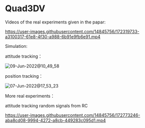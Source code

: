 # Quad3DV
 

Videos of the real experiments given in the papar:

https://user-images.githubusercontent.com/14845756/172319733-a3100317-61e8-4f30-a988-6b91e9fb6e91.mp4

Simulation:

attitude tracking：

![09-Jun-2022@10_49_58](https://user-images.githubusercontent.com/14845756/172757097-e0a6f445-951e-41cd-92ee-23aa94ae84af.gif)

position tracking：

![07-Jun-2022@17_53_23](https://user-images.githubusercontent.com/14845756/172351959-0324385c-9373-4995-9215-a8949980ff50.gif)


More real experiments：

attitude tracking random signals from RC 




https://user-images.githubusercontent.com/14845756/172773246-aba8cd08-9994-4272-a8cb-449283c095d1.mp4





 



